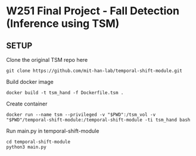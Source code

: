 # W251 Final Project - Fall Detection (Inference using TSM)



## SETUP

Clone the original TSM repo here
```
git clone https://github.com/mit-han-lab/temporal-shift-module.git
```

Build docker image
```
docker build -t tsm_hand -f Dockerfile.tsm .
```

Create container
```
docker run --name tsm --privileged -v "$PWD":/tsm_vol -v "$PWD"/temporal-shift-module:/temporal-shift-module -ti tsm_hand bash
```

Run main.py in temporal-shift-module
```
cd temporal-shift-module
python3 main.py
```
